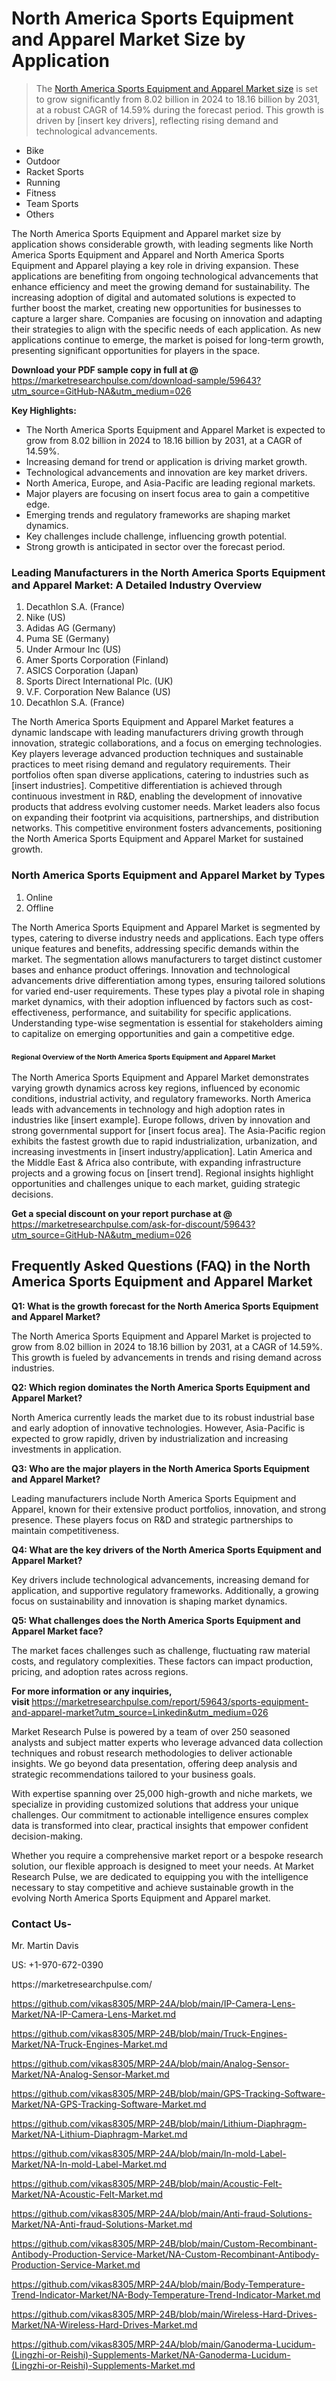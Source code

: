 <h1>North America Sports Equipment and Apparel Market&nbsp;Size by Application</h1><blockquote><p>The <a href="https://marketresearchpulse.com/download-sample/59643?utm_source=GitHub-NA&amp;utm_medium=026">North America Sports Equipment and Apparel Market size</a> is set to grow significantly from 8.02 billion in 2024 to 18.16 billion by 2031, at a robust CAGR of 14.59% during the forecast period. This growth is driven by [insert key drivers], reflecting rising demand and technological advancements.</p></blockquote><ul><li>Bike <li> Outdoor <li> Racket Sports <li> Running <li> Fitness <li> Team Sports <li> Others</li></ul><p>The North America Sports Equipment and Apparel market size by application shows considerable growth, with leading segments like North America Sports Equipment and Apparel and North America Sports Equipment and Apparel playing a key role in driving expansion. These applications are benefiting from ongoing technological advancements that enhance efficiency and meet the growing demand for sustainability. The increasing adoption of digital and automated solutions is expected to further boost the market, creating new opportunities for businesses to capture a larger share. Companies are focusing on innovation and adapting their strategies to align with the specific needs of each application. As new applications continue to emerge, the market is poised for long-term growth, presenting significant opportunities for players in the space.</p><p><strong>Download your PDF sample copy in full at @ </strong><a href="https://marketresearchpulse.com/download-sample/59643?utm_source=GitHub-NA&amp;utm_medium=026">https://marketresearchpulse.com/download-sample/59643?utm_source=GitHub-NA&amp;utm_medium=026</a></p><p><strong>Key Highlights: </strong></p><ul><li>The North America Sports Equipment and Apparel Market is expected to grow from 8.02 billion in 2024 to 18.16 billion by 2031, at a CAGR of 14.59%.</li><li>Increasing demand for trend or application is driving market growth.</li><li>Technological advancements and innovation are key market drivers.</li><li>North America, Europe, and Asia-Pacific are leading regional markets.</li><li>Major players are focusing on insert focus area to gain a competitive edge.</li><li>Emerging trends and regulatory frameworks are shaping market dynamics.</li><li>Key challenges include challenge, influencing growth potential.</li><li>Strong growth is anticipated in sector over the forecast period.</li></ul><h3>Leading Manufacturers in the North America Sports Equipment and Apparel Market: A Detailed Industry Overview</h3><ol><li>Decathlon S.A. (France)</li><li>Nike (US)</li><li>Adidas AG (Germany)</li><li>Puma SE (Germany)</li><li>Under Armour Inc (US)</li><li>Amer Sports Corporation (Finland)</li><li>ASICS Corporation (Japan)</li><li>Sports Direct International Plc. (UK)</li><li>V.F. Corporation New Balance (US)</li><li>Decathlon S.A. (France)</li></ol><div class="flex max-w-full flex-col flex-grow"><div class="min-h-8 text-message flex w-full flex-col items-end gap-2 whitespace-normal break-words [.text-message+&amp;]:mt-5" dir="auto" data-message-author-role="assistant" data-message-id="fd8432e4-4910-450d-b182-61b7bfb0a01f" data-message-model-slug="gpt-4o"><div class="flex w-full flex-col gap-1 empty:hidden first:pt-[3px]"><div class="markdown prose w-full break-words dark:prose-invert light"><p>The North America Sports Equipment and Apparel Market features a dynamic landscape with leading manufacturers driving growth through innovation, strategic collaborations, and a focus on emerging technologies. Key players leverage advanced production techniques and sustainable practices to meet rising demand and regulatory requirements. Their portfolios often span diverse applications, catering to industries such as [insert industries]. Competitive differentiation is achieved through continuous investment in R&amp;D, enabling the development of innovative products that address evolving customer needs. Market leaders also focus on expanding their footprint via acquisitions, partnerships, and distribution networks. This competitive environment fosters advancements, positioning the North America Sports Equipment and Apparel Market for sustained growth.</p></div></div></div></div><h3>North America Sports Equipment and Apparel Market by Types</h3><ol><li>Online <li> Offline</li></ol><div class="flex max-w-full flex-col flex-grow"><div class="min-h-8 text-message flex w-full flex-col items-end gap-2 whitespace-normal break-words [.text-message+&amp;]:mt-5" dir="auto" data-message-author-role="assistant" data-message-id="084470be-0bb7-4664-bddf-5156b4f41249" data-message-model-slug="gpt-4o-mini"><div class="flex w-full flex-col gap-1 empty:hidden first:pt-[3px]"><div class="markdown prose w-full break-words dark:prose-invert light"><p>The North America Sports Equipment and Apparel Market is segmented by types, catering to diverse industry needs and applications. Each type offers unique features and benefits, addressing specific demands within the market. The segmentation allows manufacturers to target distinct customer bases and enhance product offerings. Innovation and technological advancements drive differentiation among types, ensuring tailored solutions for varied end-user requirements. These types play a pivotal role in shaping market dynamics, with their adoption influenced by factors such as cost-effectiveness, performance, and suitability for specific applications. Understanding type-wise segmentation is essential for stakeholders aiming to capitalize on emerging opportunities and gain a competitive edge.</p></div></div></div></div><h3><span style="font-size: 11px;">Regional Overview of the North America Sports Equipment and Apparel Market</span></h3><div class="flex max-w-full flex-col flex-grow"><div class="min-h-8 text-message flex w-full flex-col items-end gap-2 whitespace-normal break-words [.text-message+&amp;]:mt-5" dir="auto" data-message-author-role="assistant" data-message-id="e9038762-ce64-4e30-91c9-9bd413514231" data-message-model-slug="gpt-4o-mini"><div class="flex w-full flex-col gap-1 empty:hidden first:pt-[3px]"><div class="markdown prose w-full break-words dark:prose-invert light"><p>The North America Sports Equipment and Apparel Market demonstrates varying growth dynamics across key regions, influenced by economic conditions, industrial activity, and regulatory frameworks. North America leads with advancements in technology and high adoption rates in industries like [insert example]. Europe follows, driven by innovation and strong governmental support for [insert focus area]. The Asia-Pacific region exhibits the fastest growth due to rapid industrialization, urbanization, and increasing investments in [insert industry/application]. Latin America and the Middle East &amp; Africa also contribute, with expanding infrastructure projects and a growing focus on [insert trend]. Regional insights highlight opportunities and challenges unique to each market, guiding strategic decisions.</p></div></div></div></div><p><strong>Get a special discount on your report purchase at @ </strong><a href="https://marketresearchpulse.com/ask-for-discount/59643?utm_source=GitHub-NA&amp;utm_medium=026">https://marketresearchpulse.com/ask-for-discount/59643?utm_source=GitHub-NA&amp;utm_medium=026</a></p><h2>Frequently Asked Questions (FAQ) in the North America Sports Equipment and Apparel Market</h2><p><strong>Q1: What is the growth forecast for the North America Sports Equipment and Apparel Market?</strong></p><p>The North America Sports Equipment and Apparel Market is projected to grow from 8.02 billion in 2024 to 18.16 billion by 2031, at a CAGR of 14.59%. This growth is fueled by advancements in trends and rising demand across industries.</p><p><strong>Q2: Which region dominates the North America Sports Equipment and Apparel Market?</strong></p><p>North America currently leads the market due to its robust industrial base and early adoption of innovative technologies. However, Asia-Pacific is expected to grow rapidly, driven by industrialization and increasing investments in application.</p><p><strong>Q3: Who are the major players in the North America Sports Equipment and Apparel Market?</strong></p><p>Leading manufacturers include North America Sports Equipment and Apparel, known for their extensive product portfolios, innovation, and strong presence. These players focus on R&amp;D and strategic partnerships to maintain competitiveness.</p><p><strong>Q4: What are the key drivers of the North America Sports Equipment and Apparel Market?</strong></p><p>Key drivers include technological advancements, increasing demand for application, and supportive regulatory frameworks. Additionally, a growing focus on sustainability and innovation is shaping market dynamics.</p><p><strong>Q5: What challenges does the North America Sports Equipment and Apparel Market face?</strong></p><p>The market faces challenges such as challenge, fluctuating raw material costs, and regulatory complexities. These factors can impact production, pricing, and adoption rates across regions.</p><p><strong>For more information or any inquiries, visit&nbsp;</strong><a href="https://marketresearchpulse.com/report/59643/sports-equipment-and-apparel-market?utm_source=Linkedin&utm_medium=026">https://marketresearchpulse.com/report/59643/sports-equipment-and-apparel-market?utm_source=Linkedin&utm_medium=026</a></p><p>Market Research Pulse is powered by a team of over 250 seasoned analysts and subject matter experts who leverage advanced data collection techniques and robust research methodologies to deliver actionable insights. We go beyond data presentation, offering deep analysis and strategic recommendations tailored to your business goals.</p><p>With expertise spanning over 25,000 high-growth and niche markets, we specialize in providing customized solutions that address your unique challenges. Our commitment to actionable intelligence ensures complex data is transformed into clear, practical insights that empower confident decision-making.</p><p>Whether you require a comprehensive market report or a bespoke research solution, our flexible approach is designed to meet your needs. At Market Research Pulse, we are dedicated to equipping you with the intelligence necessary to stay competitive and achieve sustainable growth in the evolving North America Sports Equipment and Apparel market.</p><h3><strong>Contact Us-</strong></h3><p>Mr. Martin Davis</p><p>US: +1-970-672-0390</p><p>https://marketresearchpulse.com/</p><p><a href="https://github.com/vikas8305/MRP-24A/blob/main/IP-Camera-Lens-Market/NA-IP-Camera-Lens-Market.md">https://github.com/vikas8305/MRP-24A/blob/main/IP-Camera-Lens-Market/NA-IP-Camera-Lens-Market.md</a></p><p><a href="https://github.com/vikas8305/MRP-24B/blob/main/Truck-Engines-Market/NA-Truck-Engines-Market.md">https://github.com/vikas8305/MRP-24B/blob/main/Truck-Engines-Market/NA-Truck-Engines-Market.md</a></p><p><a href="https://github.com/vikas8305/MRP-24A/blob/main/Analog-Sensor-Market/NA-Analog-Sensor-Market.md">https://github.com/vikas8305/MRP-24A/blob/main/Analog-Sensor-Market/NA-Analog-Sensor-Market.md</a></p><p><a href="https://github.com/vikas8305/MRP-24B/blob/main/GPS-Tracking-Software-Market/NA-GPS-Tracking-Software-Market.md">https://github.com/vikas8305/MRP-24B/blob/main/GPS-Tracking-Software-Market/NA-GPS-Tracking-Software-Market.md</a></p><p><a href="https://github.com/vikas8305/MRP-24B/blob/main/Lithium-Diaphragm-Market/NA-Lithium-Diaphragm-Market.md">https://github.com/vikas8305/MRP-24B/blob/main/Lithium-Diaphragm-Market/NA-Lithium-Diaphragm-Market.md</a></p><p><a href="https://github.com/vikas8305/MRP-24A/blob/main/In-mold-Label-Market/NA-In-mold-Label-Market.md">https://github.com/vikas8305/MRP-24A/blob/main/In-mold-Label-Market/NA-In-mold-Label-Market.md</a></p><p><a href="https://github.com/vikas8305/MRP-24B/blob/main/Acoustic-Felt-Market/NA-Acoustic-Felt-Market.md">https://github.com/vikas8305/MRP-24B/blob/main/Acoustic-Felt-Market/NA-Acoustic-Felt-Market.md</a></p><p><a href="https://github.com/vikas8305/MRP-24A/blob/main/Anti-fraud-Solutions-Market/NA-Anti-fraud-Solutions-Market.md">https://github.com/vikas8305/MRP-24A/blob/main/Anti-fraud-Solutions-Market/NA-Anti-fraud-Solutions-Market.md</a></p><p><a href="https://github.com/vikas8305/MRP-24B/blob/main/Custom-Recombinant-Antibody-Production-Service-Market/NA-Custom-Recombinant-Antibody-Production-Service-Market.md">https://github.com/vikas8305/MRP-24B/blob/main/Custom-Recombinant-Antibody-Production-Service-Market/NA-Custom-Recombinant-Antibody-Production-Service-Market.md</a></p><p><a href="https://github.com/vikas8305/MRP-24A/blob/main/Body-Temperature-Trend-Indicator-Market/NA-Body-Temperature-Trend-Indicator-Market.md">https://github.com/vikas8305/MRP-24A/blob/main/Body-Temperature-Trend-Indicator-Market/NA-Body-Temperature-Trend-Indicator-Market.md</a></p><p><a href="https://github.com/vikas8305/MRP-24B/blob/main/Wireless-Hard-Drives-Market/NA-Wireless-Hard-Drives-Market.md">https://github.com/vikas8305/MRP-24B/blob/main/Wireless-Hard-Drives-Market/NA-Wireless-Hard-Drives-Market.md</a></p><p><a href="https://github.com/vikas8305/MRP-24A/blob/main/Ganoderma-Lucidum-(Lingzhi-or-Reishi)-Supplements-Market/NA-Ganoderma-Lucidum-(Lingzhi-or-Reishi)-Supplements-Market.md">https://github.com/vikas8305/MRP-24A/blob/main/Ganoderma-Lucidum-(Lingzhi-or-Reishi)-Supplements-Market/NA-Ganoderma-Lucidum-(Lingzhi-or-Reishi)-Supplements-Market.md</a></p>
